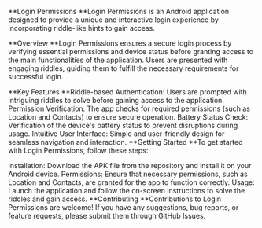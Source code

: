 **Login Permissions
**Login Permissions is an Android application designed to provide a unique and interactive login experience by incorporating riddle-like hints to gain access.

**Overview
**Login Permissions ensures a secure login process by verifying essential permissions and device status before granting access to the main functionalities of the application. Users are presented with engaging riddles, guiding them to fulfill the necessary requirements for successful login.

**Key Features
**Riddle-based Authentication: Users are prompted with intriguing riddles to solve before gaining access to the application.
Permission Verification: The app checks for required permissions (such as Location and Contacts) to ensure secure operation.
Battery Status Check: Verification of the device's battery status to prevent disruptions during usage.
Intuitive User Interface: Simple and user-friendly design for seamless navigation and interaction.
**Getting Started
**To get started with Login Permissions, follow these steps:

Installation: Download the APK file from the repository and install it on your Android device.
Permissions: Ensure that necessary permissions, such as Location and Contacts, are granted for the app to function correctly.
Usage: Launch the application and follow the on-screen instructions to solve the riddles and gain access.
**Contributing
**Contributions to Login Permissions are welcome! If you have any suggestions, bug reports, or feature requests, please submit them through GitHub Issues.
